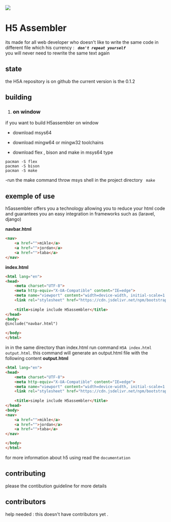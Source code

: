 
![](https://github.com/ngdream/H5assembler/blob/8b52dca1f889ab0f93dc8b1d9cc7f0c92155ca85/share/social.png)
# H5 Assembler
its made for all web developer who doesn't like to write the same code  in different file  which his currency : ***``  don't repeat yourself ``***<br/>
you will never need to rewrite the same text again

## state
the H5A repository is on github 
the current version is the 0.1.2

## building
1. ### on window
if you want to build H5assembler on window 
- download msys64
- download mingw64 or  mingw32 toolchains

- download flex , bison and make
in msys64 type
```shell
pacman -S flex
pacman -S bison
pacman -S make
```
-run the make command throw msys shell  in the project directory
``` make```
## exemple of use
h5assembler offers you a technology allowing you to reduce your html code and guarantees you an easy integration in frameworks such as (laravel, django)

**navbar.html**

```html
<nav>
    <a href="">mikle</a>
    <a href="">jordan</a>
    <a href="">taba</a>
</nav>
```
**index.html**
```html
<html lang="en">
<head>
    <meta charset="UTF-8">
    <meta http-equiv="X-UA-Compatible" content="IE=edge">
    <meta name="viewport" content="width=device-width, initial-scale=1.0">
    <link rel="stylesheet" href="https://cdn.jsdelivr.net/npm/bootstrap@5.2.0-beta1/dist/css/bootstrap.min.css">
    
    <title>simple include H5assembler</title>
</head>
<body>
@include("navbar.html")

</body>
</html>
```

in in the same directory than index.html run command ``H5A index.html output.html``.
this command will generate an output.html file with the following content
**output.html**

```html
<html lang="en">
<head>
    <meta charset="UTF-8">
    <meta http-equiv="X-UA-Compatible" content="IE=edge">
    <meta name="viewport" content="width=device-width, initial-scale=1.0">
    <link rel="stylesheet" href="https://cdn.jsdelivr.net/npm/bootstrap@5.2.0-beta1/dist/css/bootstrap.min.css">
    
    <title>simple include H5assembler</title>
</head>
<body>
<nav>
    <a href="">mikle</a>
    <a href="">jordan</a>
    <a href="">taba</a>
</nav>

</body>
</html>
```

for more information about h5 using  read the ``documentation``

## contributing
please the contibution guideline for more details
## contributors

help needed : this doesn't have contributors yet .

